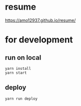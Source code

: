 # resume
https://amo12937.github.io/resume/

# for development

## run on local

```
yarn install
yarn start
```

## deploy

```
yarn run deploy
```
